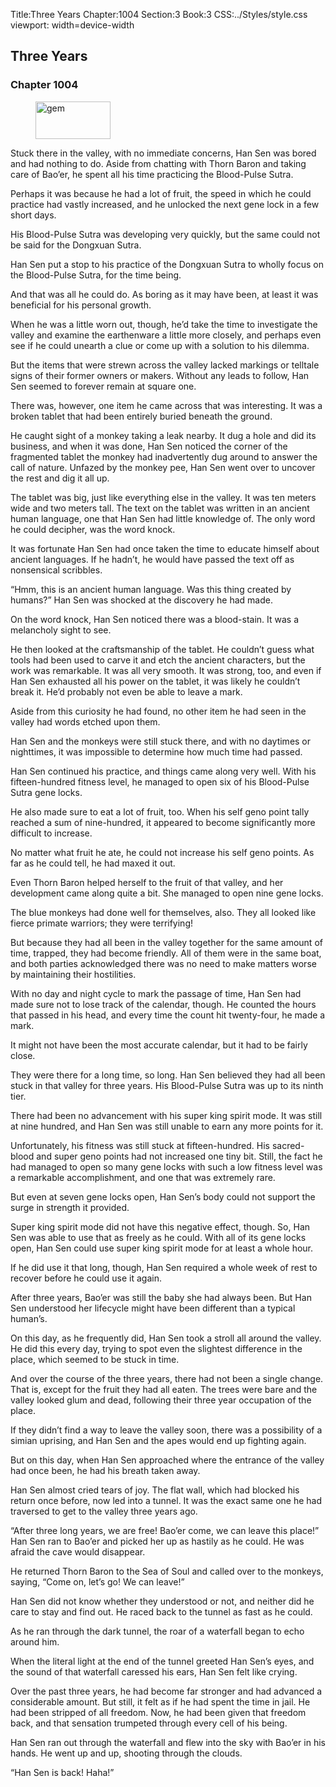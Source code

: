 Title:Three Years 
Chapter:1004 
Section:3 
Book:3 
CSS:../Styles/style.css 
viewport: width=device-width
  
## Three Years
### Chapter 1004 
<figure>
	<img src="../Images/gem.gif" alt="gem" id="gem" width="120" height="60" />
</figure>
  

  
  Stuck there in the valley, with no immediate concerns, Han Sen was bored and had nothing to do. Aside from chatting with Thorn Baron and taking care of Bao’er, he spent all his time practicing the Blood-Pulse Sutra.

Perhaps it was because he had a lot of fruit, the speed in which he could practice had vastly increased, and he unlocked the next gene lock in a few short days.

His Blood-Pulse Sutra was developing very quickly, but the same could not be said for the Dongxuan Sutra.

Han Sen put a stop to his practice of the Dongxuan Sutra to wholly focus on the Blood-Pulse Sutra, for the time being.

And that was all he could do. As boring as it may have been, at least it was beneficial for his personal growth.

When he was a little worn out, though, he’d take the time to investigate the valley and examine the earthenware a little more closely, and perhaps even see if he could unearth a clue or come up with a solution to his dilemma.

But the items that were strewn across the valley lacked markings or telltale signs of their former owners or makers. Without any leads to follow, Han Sen seemed to forever remain at square one.

There was, however, one item he came across that was interesting. It was a broken tablet that had been entirely buried beneath the ground.

He caught sight of a monkey taking a leak nearby. It dug a hole and did its business, and when it was done, Han Sen noticed the corner of the fragmented tablet the monkey had inadvertently dug around to answer the call of nature. Unfazed by the monkey pee, Han Sen went over to uncover the rest and dig it all up.

The tablet was big, just like everything else in the valley. It was ten meters wide and two meters tall. The text on the tablet was written in an ancient human language, one that Han Sen had little knowledge of. The only word he could decipher, was the word knock.

It was fortunate Han Sen had once taken the time to educate himself about ancient languages. If he hadn’t, he would have passed the text off as nonsensical scribbles.

“Hmm, this is an ancient human language. Was this thing created by humans?” Han Sen was shocked at the discovery he had made.

On the word knock, Han Sen noticed there was a blood-stain. It was a melancholy sight to see.

He then looked at the craftsmanship of the tablet. He couldn’t guess what tools had been used to carve it and etch the ancient characters, but the work was remarkable. It was all very smooth. It was strong, too, and even if Han Sen exhausted all his power on the tablet, it was likely he couldn’t break it. He’d probably not even be able to leave a mark.

Aside from this curiosity he had found, no other item he had seen in the valley had words etched upon them.

Han Sen and the monkeys were still stuck there, and with no daytimes or nighttimes, it was impossible to determine how much time had passed.

Han Sen continued his practice, and things came along very well. With his fifteen-hundred fitness level, he managed to open six of his Blood-Pulse Sutra gene locks.

He also made sure to eat a lot of fruit, too. When his self geno point tally reached a sum of nine-hundred, it appeared to become significantly more difficult to increase.

No matter what fruit he ate, he could not increase his self geno points. As far as he could tell, he had maxed it out.

Even Thorn Baron helped herself to the fruit of that valley, and her development came along quite a bit. She managed to open nine gene locks.

The blue monkeys had done well for themselves, also. They all looked like fierce primate warriors; they were terrifying!

But because they had all been in the valley together for the same amount of time, trapped, they had become friendly. All of them were in the same boat, and both parties acknowledged there was no need to make matters worse by maintaining their hostilities.

With no day and night cycle to mark the passage of time, Han Sen had made sure not to lose track of the calendar, though. He counted the hours that passed in his head, and every time the count hit twenty-four, he made a mark.

It might not have been the most accurate calendar, but it had to be fairly close.

They were there for a long time, so long. Han Sen believed they had all been stuck in that valley for three years. His Blood-Pulse Sutra was up to its ninth tier.

There had been no advancement with his super king spirit mode. It was still at nine hundred, and Han Sen was still unable to earn any more points for it.

Unfortunately, his fitness was still stuck at fifteen-hundred. His sacred-blood and super geno points had not increased one tiny bit. Still, the fact he had managed to open so many gene locks with such a low fitness level was a remarkable accomplishment, and one that was extremely rare.

But even at seven gene locks open, Han Sen’s body could not support the surge in strength it provided.

Super king spirit mode did not have this negative effect, though. So, Han Sen was able to use that as freely as he could. With all of its gene locks open, Han Sen could use super king spirit mode for at least a whole hour.

If he did use it that long, though, Han Sen required a whole week of rest to recover before he could use it again.

After three years, Bao’er was still the baby she had always been. But Han Sen understood her lifecycle might have been different than a typical human’s.

On this day, as he frequently did, Han Sen took a stroll all around the valley. He did this every day, trying to spot even the slightest difference in the place, which seemed to be stuck in time.

And over the course of the three years, there had not been a single change. That is, except for the fruit they had all eaten. The trees were bare and the valley looked glum and dead, following their three year occupation of the place.

If they didn’t find a way to leave the valley soon, there was a possibility of a simian uprising, and Han Sen and the apes would end up fighting again.

But on this day, when Han Sen approached where the entrance of the valley had once been, he had his breath taken away.

Han Sen almost cried tears of joy. The flat wall, which had blocked his return once before, now led into a tunnel. It was the exact same one he had traversed to get to the valley three years ago.

“After three long years, we are free! Bao’er come, we can leave this place!” Han Sen ran to Bao’er and picked her up as hastily as he could. He was afraid the cave would disappear.

He returned Thorn Baron to the Sea of Soul and called over to the monkeys, saying, “Come on, let’s go! We can leave!”

Han Sen did not know whether they understood or not, and neither did he care to stay and find out. He raced back to the tunnel as fast as he could.

As he ran through the dark tunnel, the roar of a waterfall began to echo around him.

When the literal light at the end of the tunnel greeted Han Sen’s eyes, and the sound of that waterfall caressed his ears, Han Sen felt like crying.

Over the past three years, he had become far stronger and had advanced a considerable amount. But still, it felt as if he had spent the time in jail. He had been stripped of all freedom. Now, he had been given that freedom back, and that sensation trumpeted through every cell of his being.

Han Sen ran out through the waterfall and flew into the sky with Bao’er in his hands. He went up and up, shooting through the clouds.

“Han Sen is back! Haha!”
